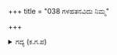 +++
title = "038 ಗಳಹತನವಿದು ನಿಮ್ಮ"

+++

<details><summary>ಗದ್ಯ (ಕ.ಗ.ಪ) </summary>

38. “ಬಾಯಿಬಡಕತನವು ನಿಮ್ಮ ತಂದೆ ಸಂಪಾದಿಸಿದ ಆಸ್ತಿ, ಧನ. ಅದನ್ನೇ ನೀವು ನಿಮ್ಮ ವೆಚ್ಚಕ್ಕಾಗಿ ಬಳಸುತ್ತಿದ್ದೀರಿ. ಇದರಲ್ಲಿ ತಪ್ಪೇನು? ಎಂದು ಕರ್ಣತನುಜರ ಬಾಣಗಳನ್ನು ಸಂಪೂರ್ಣ ಕಡಿದೊಗೆದು ತನ್ನ ಬಾಣಗಳನ್ನು ಅವರ ಮೇಲೆ ಕವಿಸಿದನು. ಇವನ ಬಾಣಗಳನ್ನು ಅವರು ಮೇಲಿಂದ ಮೇಲೆ ಕತ್ತರಿಸಿ ಭೀಮನನ್ನು ಸಿಟ್ಟಿಗೆಬ್ಬಿಸಿದರು. ಅರಸಾ! ಕೇಳು” ಎಂದು ಸಂಜಯನು ಹೇಳಿದನು.
</details>
